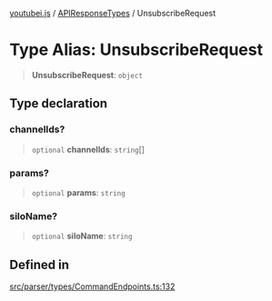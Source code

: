 [youtubei.js](../../../README.md) / [APIResponseTypes](../README.md) / UnsubscribeRequest

# Type Alias: UnsubscribeRequest

> **UnsubscribeRequest**: `object`

## Type declaration

### channelIds?

> `optional` **channelIds**: `string`[]

### params?

> `optional` **params**: `string`

### siloName?

> `optional` **siloName**: `string`

## Defined in

[src/parser/types/CommandEndpoints.ts:132](https://github.com/LuanRT/YouTube.js/blob/fc5571629eca037af7de03f4b903da6add1f300b/src/parser/types/CommandEndpoints.ts#L132)
